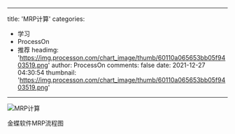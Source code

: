 
---
title: 'MRP计算'
categories: 
 - 学习
 - ProcessOn
 - 推荐
headimg: 'https://img.processon.com/chart_image/thumb/60110a065653bb05f9403519.png'
author: ProcessOn
comments: false
date: 2021-12-27 04:30:54
thumbnail: 'https://img.processon.com/chart_image/thumb/60110a065653bb05f9403519.png'
---

<div>   
<img class="thumb" alt="MRP计算" src="https://img.processon.com/chart_image/thumb/60110a065653bb05f9403519.png" referrerpolicy="no-referrer">
<p>金蝶软件MRP流程图</p>  
</div>
            
